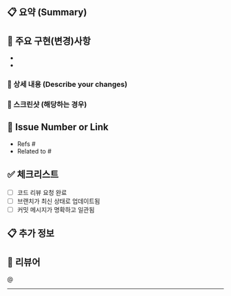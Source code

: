 <!-- 
📝 PR 작성 가이드
- 제목: [타입] 간단한 요약 (예: [feat] 사용자 로그인 기능 추가)
- 각 섹션을 빠뜨리지 말고 작성해주세요
- 불필요한 주석은 삭제하고 제출해주세요
-->

## 📋 요약 (Summary)
<!-- 작업 내용을 한 줄로 요약해주세요 -->
<!-- 예: 사용자 인증 시스템에 소셜 로그인 기능을 추가했습니다. -->


## 🔧 주요 구현(변경)사항
- 
- 


### 📝 상세 내용 (Describe your changes)
<!-- 변경 사항에 대한 자세한 설명을 작성해주세요 -->
<!-- 
예시:
- Google OAuth 2.0을 사용한 소셜 로그인 구현
- 기존 로그인 페이지에 소셜 로그인 버튼 추가  
- 사용자 정보 연동 로직 구현
-->


### 📱 스크린샷 (해당하는 경우)
<!-- UI 변경이 있는 경우 스크린샷을 첨부해주세요 -->


## 🔗 Issue Number or Link
<!-- 관련된 이슈가 있다면 연결해주세요 -->
- Refs #
- Related to #

## ✅ 체크리스트
<!-- PR 제출 전 확인해주세요 -->
- [ ] 코드 리뷰 요청 완료
- [ ] 브랜치가 최신 상태로 업데이트됨
- [ ] 커밋 메시지가 명확하고 일관됨

## 📋 추가 정보
<!-- 리뷰어가 알아야 할 추가 정보가 있다면 작성해주세요 -->
<!-- 예: 특별한 주의사항, 배포 시 고려사항 등 -->


## 👥 리뷰어
<!-- 리뷰를 요청할 사람들을 멘션해주세요 -->
@<!-- 리뷰어 멘션 -->

---
<!-- 
🎉 PR 작성 완료!
리뷰어가 쉽게 이해할 수 있도록 명확하고 자세하게 작성해주세요.
-->
